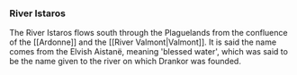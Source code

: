### River Istaros
The River Istaros flows south through the Plaguelands from the confluence of the [[Ardonne]] and the [[River Valmont|Valmont]]. It is said the name comes from the Elvish Aistanë, meaning 'blessed water', which was said to be the name given to the river on which Drankor was founded.